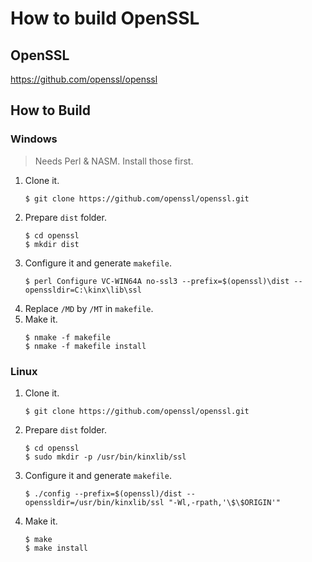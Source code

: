 # How to build OpenSSL

## OpenSSL

https://github.com/openssl/openssl

## How to Build

### Windows

> Needs Perl & NASM. Install those first.

1. Clone it.
    ```
    $ git clone https://github.com/openssl/openssl.git
    ```
2. Prepare `dist` folder.
    ```
    $ cd openssl
    $ mkdir dist
    ```
3. Configure it and generate `makefile`.
    ```
    $ perl Configure VC-WIN64A no-ssl3 --prefix=$(openssl)\dist --openssldir=C:\kinx\lib\ssl
    ```
4. Replace `/MD` by `/MT` in `makefile`.
5. Make it.
    ```
    $ nmake -f makefile
    $ nmake -f makefile install
    ```

### Linux

1. Clone it.
    ```
    $ git clone https://github.com/openssl/openssl.git
    ```
2. Prepare `dist` folder.
    ```
    $ cd openssl
    $ sudo mkdir -p /usr/bin/kinxlib/ssl
    ```
3. Configure it and generate `makefile`.
    ```
    $ ./config --prefix=$(openssl)/dist --openssldir=/usr/bin/kinxlib/ssl "-Wl,-rpath,'\$\$ORIGIN'"
    ```
4. Make it.
    ```
    $ make
    $ make install
    ```
